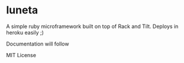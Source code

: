 luneta
======

A simple ruby microframework built on top of Rack and Tilt. Deploys in heroku easily ;)

Documentation will follow

MIT License
